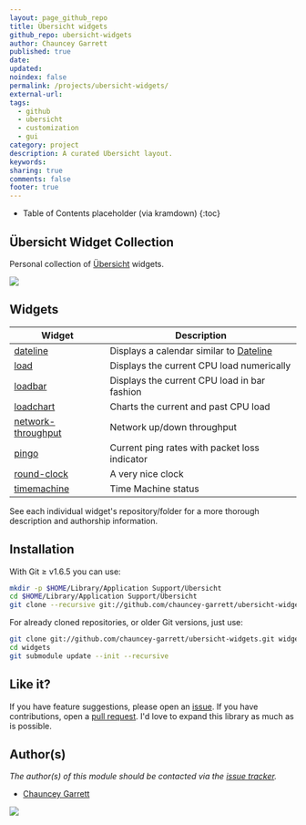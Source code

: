 ```yaml
---
layout: page_github_repo
title: Übersicht widgets
github_repo: ubersicht-widgets
author: Chauncey Garrett
published: true
date:
updated:
noindex: false
permalink: /projects/ubersicht-widgets/
external-url:
tags:
  - github
  - ubersicht
  - customization
  - gui
category: project
description: A curated Ubersicht layout.
keywords:
sharing: true
comments: false
footer: true
---
```


* Table of Contents placeholder (via kramdown)
{:toc}

## Übersicht Widget Collection

Personal collection of [Übersicht](http://tracesof.net/uebersicht/) widgets.

![](img/screenshot.png)

## Widgets

| Widget                                                                                 | Description
| ---                                                                                    | ---
| [dateline](https://github.com/chauncey-garrett/ubersicht-dateline)                     | Displays a calendar similar to [Dateline](https://itunes.apple.com/us/app/dateline/id406119724?mt=12)
| [load](https://github.com/chauncey-garrett/ubersicht-load)                             | Displays the current CPU load numerically
| [loadbar](https://github.com/chauncey-garrett/ubersicht-loadbar)                       | Displays the current CPU load in bar fashion
| [loadchart](https://github.com/chauncey-garrett/ubersicht-loadchart)                   | Charts the current and past CPU load
| [network-throughput](https://github.com/chauncey-garrett/ubersicht-network-throughput) | Network up/down throughput
| [pingo](https://github.com/chauncey-garrett/ubersicht-pingo)                           | Current ping rates with packet loss indicator
| [round-clock](https://github.com/chauncey-garrett/ubersicht-roundClock)               | A very nice clock
| [timemachine](https://github.com/chauncey-garrett/ubersicht-time-machine)               | Time Machine status

See each individual widget's repository/folder for a more thorough description and authorship information.

## Installation

With Git ≥ v1.6.5 you can use:

```sh
mkdir -p $HOME/Library/Application Support/Übersicht
cd $HOME/Library/Application Support/Übersicht
git clone --recursive git://github.com/chauncey-garrett/ubersicht-widgets.git widgets
```

For already cloned repositories, or older Git versions, just use:

```sh
git clone git://github.com/chauncey-garrett/ubersicht-widgets.git widgets
cd widgets
git submodule update --init --recursive
```

## Like it?

If you have feature suggestions, please open an [issue](https://github.com/chauncey-garrett/ubersicht-widgets/issues "chauncey-garrett/ubersicht-widgets/issues"). If you have contributions, open a [pull request](https://github.com/chauncey-garrett/ubersicht-widgets/pulls "chauncey-garrett/ubersicht-widgets/pulls"). I'd love to expand this library as much as is possible.

## Author(s)

*The author(s) of this module should be contacted via the [issue tracker](https://github.com/chauncey-garrett/ubersicht-widgets/issues "chauncey-garrett/ubersicht-widgets/issues").*

  - [Chauncey Garrett](https://github.com/chauncey-garrett "chauncey-garrett")

[![]({{page.url}}img/tip.gif)](http://chauncey.io/reader-support/)
